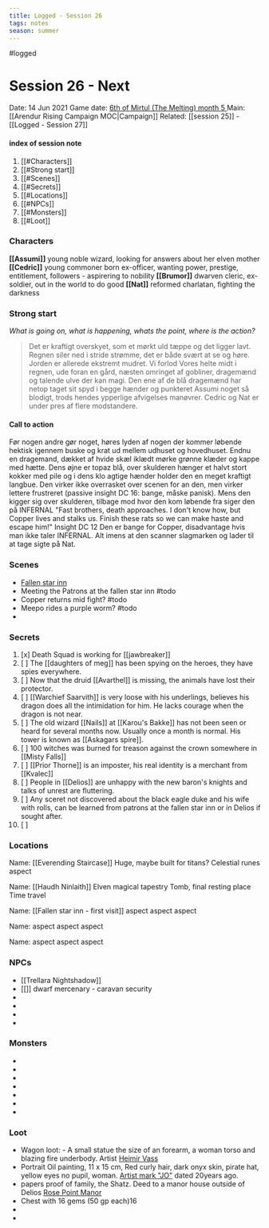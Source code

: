 ```yaml
---
title: Logged - Session 26
tags: notes
season: summer
---
```

 
#logged

# Session 26 - Next 
Date: 14 Jun 2021
Game date: [6th of Mirtul (The Melting) month 5 ](https://app.fantasy-calendar.com/calendars/5b60db7a738c2bda2fcd86d9775fce29)
Main: [[Arendur Rising Campaign MOC|Campaign]] Related: [[session 25]] - [[Logged - Session 27]]

#### index of session note
1. [[#Characters]]
2. [[#Strong start]]
3. [[#Scenes]]
4. [[#Secrets]]
5. [[#Locations]]
6. [[#NPCs]]
7. [[#Monsters]]
8. [[#Loot]]

### Characters
**[[Assumi]]** young noble wizard, looking for answers about her elven mother
**[[Cedric]]** young commoner born ex-officer, wanting power, prestige, entitlement, followers - aspirering to nobility
**[[Brumor]]** dwarven cleric, ex-soldier, out in the world to do good
**[[Nat]]** reformed charlatan, fighting the darkness
### Strong start
*What is going on, what is happening, whats the point, where is the action?*
>Det er kraftigt overskyet, som et mørkt uld tæppe og det ligger lavt. Regnen siler ned i stride strømme, det er både svært at se og høre. Jorden er allerede ekstremt mudret.
>Vi forlod Vores helte midt i regnen, ude foran en gård, næsten omringet af gobliner, dragemænd og talende ulve der kan magi.
Den ene af de blå dragemænd har netop taget sit spyd i begge hænder og punkteret Assumi noget så blodigt, trods hendes ypperlige afvigelses manøvrer.
Cedric og Nat er under pres af flere modstandere.
#### **Call to action**
Før nogen andre gør noget, høres lyden af nogen der kommer løbende hektisk igennem buske og krat ud mellem udhuset og hovedhuset. Endnu en dragemand, dækket af hvide skæl iklædt mørke grønne klæder og kappe med hætte. Dens øjne er topaz blå, over skulderen hænger et halvt stort kokker med pile og i dens klo agtige hænder holder den en meget kraftigt langbue. Den virker ikke overrasket over scenen for an den, men virker lettere frustreret (passive insight DC 16: bange, måske panisk). Mens den kigger sig over skulderen, tilbage mod hvor den kom løbende fra siger den på INFERNAL "Fast brothers, death approaches. I don't know how, but Copper lives and stalks us. Finish these rats so we can make haste and escape him!" Insight DC 12 Den er bange for Copper, disadvantage hvis man ikke taler INFERNAL. Alt imens at den scanner slagmarken og lader til at tage sigte på Nat.


### Scenes
* [Fallen star inn](https://www.notion.so/michbahne/Fallen-star-inn-bbc7f9a717234c0aaeabb6305646af30)
* Meeting the Patrons at the fallen star inn #todo
* Copper returns mid fight?  #todo
* Meepo rides a purple worm? #todo
*  

### Secrets
1. [x] Death Squad is working for [[jawbreaker]] 
2. [ ] The [[daughters of meg]] has been spying on the heroes, they have spies everywhere. 
3. [ ] Now that the druid [[Avarthel]] is missing, the animals have lost their protector.
4. [ ] [[Warchief Saarvith]] is very loose with his underlings, believes his dragon does all the intimidation for him. He lacks courage when the dragon is not near.
5. [ ] The old wizard [[Nails]] at [[Karou's Bakke]] has not been seen or heard for several months now. Usually once a month is normal. His tower is known as [[Askagars spire]].
6. [ ] 100 witches was burned for treason against the crown somewhere in [[Misty Falls]]
7. [ ] [[Prior Thorne]] is an imposter, his real identity is a merchant from [[Kvalec]]
8. [ ] People in [[Delios]] are unhappy with the new baron's knights and talks of unrest are fluttering.
9. [ ] Any sceret not discovered about the black eagle duke and his wife with rolls, can be learned from patrons at the fallen star inn or in Delios if sought after.
10. [ ] 

### Locations
Name: [[Everending Staircase]]
Huge, maybe built for titans?
Celestial runes
aspect

Name: [[Haudh Ninlaith]]
Elven magical tapestry
Tomb, final resting place
Time travel

Name: [[Fallen star inn - first visit]]
aspect
aspect
aspect

Name:
aspect
aspect
aspect

Name:
aspect
aspect
aspect

### NPCs
* [[Trellara Nightshadow]]
* [[]] dwarf mercenary - caravan security
* 
* 
* 
* 

### Monsters
* 
* 
* 
* 
* 
* 
* 

### Loot
* Wagon loot: -   A small statue the size of an forearm, a woman torso and blazing fire underbody. Artist [Heimir Vass](https://www.notion.so/Heimir-Vass-1faf2511a12f46b5ab75a18b199a960c)
* Portrait Oil painting, 11 x 15 cm, Red curly hair, dark onyx skin, pirate hat, yellow eyes no pupil, woman. [Artist mark "JO"](https://www.notion.so/Artist-mark-JO-f6201560b78e48d4844f8a6a45e2b5f4) dated 20years ago.
* papers proof of family, the Shatz. Deed to a manor house outside of Delios [Rose Point Manor](https://www.notion.so/Rose-Point-Manor-aa72272a7c6a44a088b0b4465d1d9ff4)
* Chest with 16 gems (50 gp each)16
* 
* 
